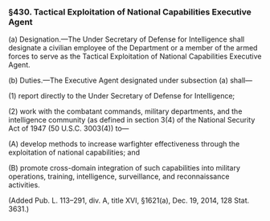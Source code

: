 ### §430. Tactical Exploitation of National Capabilities Executive Agent ###

(a) Designation.—The Under Secretary of Defense for Intelligence shall designate a civilian employee of the Department or a member of the armed forces to serve as the Tactical Exploitation of National Capabilities Executive Agent.

(b) Duties.—The Executive Agent designated under subsection (a) shall—

(1) report directly to the Under Secretary of Defense for Intelligence;

(2) work with the combatant commands, military departments, and the intelligence community (as defined in section 3(4) of the National Security Act of 1947 (50 U.S.C. 3003(4)) to—

(A) develop methods to increase warfighter effectiveness through the exploitation of national capabilities; and

(B) promote cross-domain integration of such capabilities into military operations, training, intelligence, surveillance, and reconnaissance activities.

(Added Pub. L. 113–291, div. A, title XVI, §1621(a), Dec. 19, 2014, 128 Stat. 3631.)